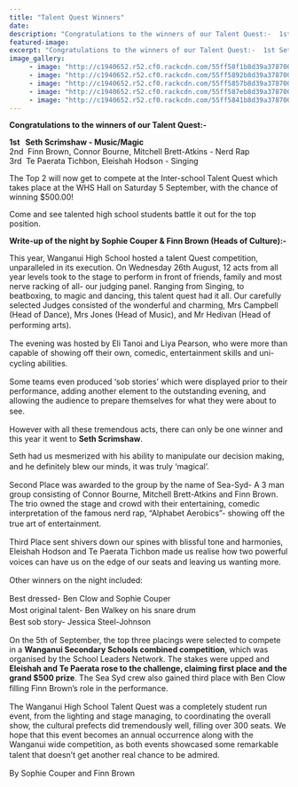 ```yaml
---
title: "Talent Quest Winners"
date: 
description: "Congratulations to the winners of our Talent Quest:-  1st Seth Scimshaw;  2nd Finn Brown, Connor Bourne, Mitchell Brett-Atkins;  3rd Te Paerata Tichbon, Eleishah Hodson."
featured-image: 
excerpt: "Congratulations to the winners of our Talent Quest:-  1st Seth Scimshaw;  2nd Finn Brown, Connor Bourne, Mitchell Brett-Atkins;  3rd Te Paerata Tichbon, Eleishah Hodson."
image_gallery:
	 - image: "http://c1940652.r52.cf0.rackcdn.com/55ff58f1b8d39a3787000eae/Talent-Quest-107.jpg"
	 - image: "http://c1940652.r52.cf0.rackcdn.com/55ff5892b8d39a3787000ea6/Talent-Quest-54.jpg"
	 - image: "http://c1940652.r52.cf0.rackcdn.com/55ff5857b8d39a3787000ea0/Talent-Quest-12.jpg"
	 - image: "http://c1940652.r52.cf0.rackcdn.com/55ff587eb8d39a3787000ea4/Talent-Quest-43.jpg"
	 - image: "http://c1940652.r52.cf0.rackcdn.com/55ff5841b8d39a3787000e9e/Talent-Quest-7.jpg"
---
```


<p><strong>Congratulations to the winners of our Talent Quest:-</strong></p>
<p><span><strong>1st &nbsp; Seth Scrimshaw - Music/Magic</strong><br />2nd &nbsp;Finn Brown, Connor Bourne, Mitchell Brett-Atkins - Nerd Rap<br />3rd &nbsp;Te Paerata Tichbon, Eleishah Hodson - Singing&nbsp;</span></p>
<p><span>The Top 2 will now get to compete at the Inter-school Talent Quest which takes place at the WHS Hall on Saturday 5 September, with the chance of winning $500.00!</span></p>
<p><span><span>Come and see talented high school students battle it out for the top position.</span></span></p>
<p><strong>Write-up of the night by Sophie Couper &amp; Finn Brown (Heads of Culture):-</strong></p>
<p>This year, Wanganui High School hosted a talent Quest competition, unparalleled in its execution. On Wednesday 26th August, 12 acts from all year levels took to the stage to perform in front of friends, family and most nerve racking of all- our judging panel. Ranging from Singing, to beatboxing, to magic and dancing, this talent quest had it all. Our carefully selected Judges consisted of the wonderful and charming, Mrs Campbell (Head of Dance), Mrs Jones (Head of Music), and Mr Hedivan (Head of performing arts).<span style="line-height: 1.5;">&nbsp;</span></p>
<p>The evening was hosted by Eli Tanoi and Liya Pearson, who were more than capable of showing off their own, comedic, entertainment skills and uni-cycling abilities.<span style="line-height: 1.5;">&nbsp;</span></p>
<p>Some teams even produced &lsquo;sob stories&rsquo; which were displayed prior to their performance, adding another element to the outstanding evening, and allowing the audience to prepare themselves for what they were about to see.<span style="line-height: 1.5;">&nbsp;</span></p>
<p>However with all these tremendous acts, there can only be one winner and this year it went to <strong>Seth Scrimshaw</strong>.</p>
<p>Seth had us mesmerized with his ability to manipulate our decision making, and he definitely blew our minds, it was truly &lsquo;magical&rsquo;.<span style="line-height: 1.5;">&nbsp;</span></p>
<p>Second Place was awarded to the group by the name of Sea-Syd- A 3 man group consisting of Connor Bourne, Mitchell Brett-Atkins and Finn Brown. The trio owned the stage and crowd with their entertaining, comedic interpretation of the famous nerd rap, &ldquo;Alphabet Aerobics&rdquo;- showing off the true art of entertainment.<span style="line-height: 1.5;">&nbsp;</span></p>
<p>Third Place sent shivers down our spines with blissful tone and harmonies, Eleishah Hodson and Te Paerata Tichbon made us realise how two powerful voices can have us on the edge of our seats and leaving us wanting more.<span style="line-height: 1.5;">&nbsp;</span></p>
<p>Other winners on the night included:</p>
<p><span style="line-height: 1.5;">Best dressed- Ben Clow and Sophie Couper<br /></span><span style="line-height: 1.5;">Most original talent- Ben Walkey on his snare drum<br /></span><span style="line-height: 1.5;">Best sob story- Jessica Steel-Johnson</span><span style="line-height: 1.5;">&nbsp;</span></p>
<p>On the 5th of September, the top three placings were selected to compete in a <strong>Wanganui Secondary Schools combined competition</strong>, which was organised by the School Leaders Network. The stakes were upped and <strong>Eleishah and Te Paerata rose to the challenge, claiming first place and the grand $500 prize</strong>. The Sea Syd crew also gained third place with Ben Clow filling Finn Brown&rsquo;s role in the performance.<span style="line-height: 1.5;">&nbsp;</span></p>
<p>The Wanganui High School Talent Quest was a completely student run event, from the lighting and stage managing, to coordinating the overall show, the cultural prefects did tremendously well, filling over 300 seats. We hope that this event becomes an annual occurrence along with the Wanganui wide competition, as both events showcased some remarkable talent that doesn&rsquo;t get another real chance to be admired.<span style="line-height: 1.5;">&nbsp;</span></p>
<p>By Sophie Couper and Finn Brown&nbsp;</p>

